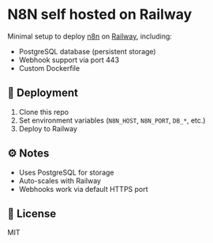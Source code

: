 # N8N self hosted on Railway

Minimal setup to deploy [n8n](https://n8n.io) on [Railway](https://railway.app), including:

- PostgreSQL database (persistent storage)
- Webhook support via port 443
- Custom Dockerfile

## 🚀 Deployment

1. Clone this repo
2. Set environment variables (`N8N_HOST`, `N8N_PORT`, `DB_*`, etc.)
3. Deploy to Railway

## ⚙️ Notes

- Uses PostgreSQL for storage
- Auto-scales with Railway
- Webhooks work via default HTTPS port

## 📄 License

MIT
